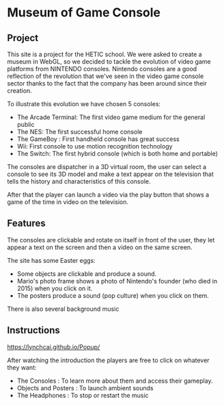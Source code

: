 # Museum of Game Console

## Project

This site is a project for the HETIC school.
We were asked to create a museum in WebGL, so we decided to tackle the evolution of video game platforms from NINTENDO consoles.
Nintendo consoles are a good reflection of the revolution that we've seen in the video game console sector thanks to the fact that the company has been around since their creation.

To illustrate this evolution we have chosen 5 consoles:
- The Arcade Terminal: The first video game medium for the general public
- The NES: The first successful home console
- The GameBoy : First handheld console has great success
- Wii: First console to use motion recognition technology
- The Switch: The first hybrid console (which is both home and portable)

The consoles are dispatcher in a 3D virtual room, the user can select a console to see its 3D model and make a text appear on the television that tells the history and characteristics of this console.

After that the player can launch a video via the play button that shows a game of the time in video on the television.


## Features

The consoles are clickable and rotate on itself in front of the user, they let appear a text on the screen and then a video on the same screen.

The site has some Easter eggs:
- Some objects are clickable and produce a sound.
- Mario's photo frame shows a photo of Nintendo's founder (who died in 2015) when you click on it.
- The posters produce a sound (pop culture) when you click on them.

There is also several background music

## Instructions

https://lynchcai.github.io/Popup/

After watching the introduction the players are free to click on whatever they want:

- The Consoles : To learn more about them and access their gameplay.
- Objects and Posters : To launch ambient sounds
- The Headphones : To stop or restart the music
